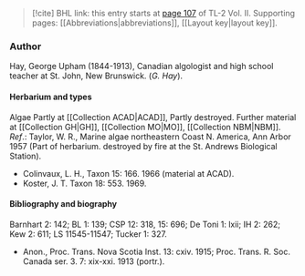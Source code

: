 > [!cite] BHL link: this entry starts at [page 107](https://www.biodiversitylibrary.org/item/103253#page/133/mode/1up) of TL-2 Vol. II.
> Supporting pages: [[Abbreviations|abbreviations]], [[Layout key|layout key]].

### Author

Hay, George Upham (1844-1913), Canadian algologist and high school teacher at St. John, New Brunswick. (*G. Hay*).

#### Herbarium and types

Algae Partly at [[Collection ACAD|ACAD]], Partly destroyed. Further material at [[Collection GH|GH]], [[Collection MO|MO]], [[Collection NBM|NBM]].
*Ref*.: Taylor, W. R., Marine algae northeastern Coast N. America, Ann Arbor 1957 (Part of herbarium. destroyed by fire at the St. Andrews Biological Station).
- Colinvaux, L. H., Taxon 15: 166. 1966 (material at ACAD).
- Koster, J. T. Taxon 18: 553. 1969.

#### Bibliography and biography

Barnhart 2: 142; BL 1: 139; CSP 12: 318, 15: 696; De Toni 1: lxii; IH 2: 262; Kew 2: 611; LS 11545-11547; Tucker 1: 327.
- Anon., Proc. Trans. Nova Scotia Inst. 13: cxiv. 1915; Proc. Trans. R. Soc. Canada ser. 3. 7: xix-xxi. 1913 (portr.).


